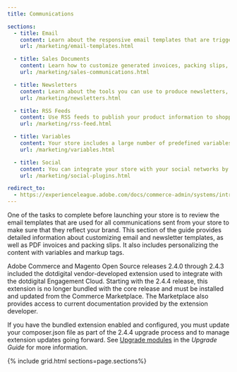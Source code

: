 ```yaml
---
title: Communications

sections:
  - title: Email
    content: Learn about the responsive email templates that are triggered by a variety of events that take place during the operation of your store.
    url: /marketing/email-templates.html

  - title: Sales Documents
    content: Learn how to customize generated invoices, packing slips, and credit memos before your store goes live. You can customize your logo, store address, and address format, as well as include additional information for reference.
    url: /marketing/sales-communications.html

  - title: Newsletters
    content: Learn about the tools you can use to produce newsletters, build and manage your list of subscribers, develop content, and drive traffic to your store.
    url: /marketing/newsletters.html

  - title: RSS Feeds
    content: Use RSS feeds to publish your product information to shopping aggregation sites, and even include them in your newsletters. Customers can subscribe to your RSS feeds to learn about new products and promotions.
    url: /marketing/rss-feed.html

  - title: Variables
    content: Your store includes a large number of predefined variables that can be used to personalize communications. And you can create your own custom variables. Use these variables in your email templates, blocks, and content pages.
    url: /marketing/variables.html

  - title: Social
    content: You can integrate your store with your social networks by installing a Marketplace extension or adding a plugin to your content pages.
    url: /marketing/social-plugins.html

redirect_to:
  - https://experienceleague.adobe.com/docs/commerce-admin/systems/introduction.html#variables-and-customer-communications
---
```


One of the tasks to complete before launching your store is to review the email templates that are used for all communications sent from your store to make sure that they reflect your brand. This section of the guide provides detailed information about customizing email and newsletter templates, as well as PDF invoices and packing slips. It also includes personalizing the content with variables and markup tags.

<div class="bs-callout-info" markdown="1">
Adobe Commerce and Magento Open Source releases 2.4.0 through 2.4.3 included the dotdigital vendor-developed extension used to integrate with the dotdigital Engagement Cloud. Starting with the 2.4.4 release, this extension is no longer bundled with the core release and must be installed and updated from the Commerce Marketplace. The Marketplace also provides access to current documentation provided by the extension developer.

If you have the bundled extension enabled and configured, you must update your composer.json file as part of the 2.4.4 upgrade process and to manage extension updates going forward. See [Upgrade modules](https://experienceleague.adobe.com/docs/commerce-operations/upgrade-guide/modules/upgrade.html) in the _Upgrade Guide_ for more information.
</div>

{% include grid.html sections=page.sections%}